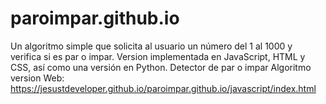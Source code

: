 # paroimpar.github.io
Un algoritmo simple que solicita al usuario un número del 1 al 1000 y verifica si es par o impar. Version implementada en JavaScript, HTML y CSS, así como una versión en Python.
Detector de par o impar
Algoritmo version Web:
https://jesustdeveloper.github.io/paroimpar.github.io/javascript/index.html
